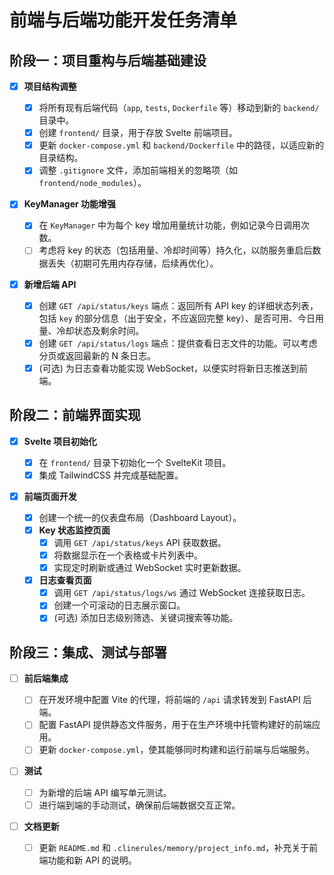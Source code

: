 # 前端与后端功能开发任务清单

## 阶段一：项目重构与后端基础建设

- [x] **项目结构调整**

  - [x] 将所有现有后端代码（`app`, `tests`, `Dockerfile` 等）移动到新的 `backend/` 目录中。
  - [x] 创建 `frontend/` 目录，用于存放 Svelte 前端项目。
  - [x] 更新 `docker-compose.yml` 和 `backend/Dockerfile` 中的路径，以适应新的目录结构。
  - [x] 调整 `.gitignore` 文件，添加前端相关的忽略项（如 `frontend/node_modules`）。

- [x] **KeyManager 功能增强**

  - [x] 在 `KeyManager` 中为每个 key 增加用量统计功能，例如记录今日调用次数。
  - [ ] 考虑将 key 的状态（包括用量、冷却时间等）持久化，以防服务重启后数据丢失（初期可先用内存存储，后续再优化）。

- [x] **新增后端 API**
  - [x] 创建 `GET /api/status/keys` 端点：返回所有 API key 的详细状态列表，包括 `key` 的部分信息（出于安全，不应返回完整 key）、是否可用、今日用量、冷却状态及剩余时间。
  - [x] 创建 `GET /api/status/logs` 端点：提供查看日志文件的功能。可以考虑分页或返回最新的 N 条日志。
  - [x] (可选) 为日志查看功能实现 WebSocket，以便实时将新日志推送到前端。

## 阶段二：前端界面实现

- [x] **Svelte 项目初始化**

  - [x] 在 `frontend/` 目录下初始化一个 SvelteKit 项目。
  - [x] 集成 TailwindCSS 并完成基础配置。

- [x] **前端页面开发**
  - [x] 创建一个统一的仪表盘布局（Dashboard Layout）。
  - [x] **Key 状态监控页面**
    - [x] 调用 `GET /api/status/keys` API 获取数据。
    - [x] 将数据显示在一个表格或卡片列表中。
    - [x] 实现定时刷新或通过 WebSocket 实时更新数据。
  - [x] **日志查看页面**
    - [x] 调用 `GET /api/status/logs/ws` 通过 WebSocket 连接获取日志。
    - [x] 创建一个可滚动的日志展示窗口。
    - [x] (可选) 添加日志级别筛选、关键词搜索等功能。

## 阶段三：集成、测试与部署

- [ ] **前后端集成**

  - [ ] 在开发环境中配置 Vite 的代理，将前端的 `/api` 请求转发到 FastAPI 后端。
  - [ ] 配置 FastAPI 提供静态文件服务，用于在生产环境中托管构建好的前端应用。
  - [ ] 更新 `docker-compose.yml`，使其能够同时构建和运行前端与后端服务。

- [ ] **测试**

  - [ ] 为新增的后端 API 编写单元测试。
  - [ ] 进行端到端的手动测试，确保前后端数据交互正常。

- [ ] **文档更新**
  - [ ] 更新 `README.md` 和 `.clinerules/memory/project_info.md`，补充关于前端功能和新 API 的说明。
